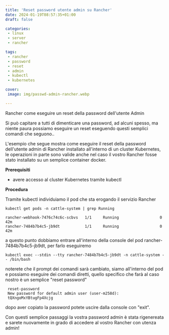 ```yaml
---
title: 'Reset password utente admin su Rancher'
date: 2024-01-19T08:57:35+01:00
draft: false

categories:
 - linux
 - server
 - rancher

tags:
 - rancher
 - password
 - reset
 - admin
 - kubectl
 - kubernetes

cover:
 image: img/passwd-admin-rancher.webp

---
```


Rancher come eseguire un reset della password dell'utente Admin

Si può capitare a tutti di dimenticare una password, ad alcuni spesso, ma niente paura possiamo eseguire un reset eseguendo questi semplici comandi che seguono..

L'esempio che segue mostra come eseguire il reset della password dell'utente admin di Rancher installato all'interno di un cluster Kubernetes, le operazioni in parte sono valide anche nel caso il vostro Rancher fosse stato installato su un semplice container docker.


**Prerequisiti**

- avere accesso al cluster Kubernetes tramite kubectl


**Procedura**

Tramite kubectl individuiamo il pod che sta erogando il servizio Rancher

    kubectl get pods -n cattle-system | grep Running

    rancher-webhook-7476c74c6c-scbvs   1/1     Running                  0             42m
    rancher-7484b7b4c5-jb9dt           1/1     Running                  0             42m

a questo punto dobbiamo entrare all'interno della console del pod rancher-7484b7b4c5-jb9dt, per farlo eseguiremo

    kubectl exec --stdin --tty rancher-7484b7b4c5-jb9dt -n cattle-system -- /bin/bash

noterete che il prompt dei comandi sarà cambiato, siamo all'interno del pod e possiamo eseguire dei comandi diretti, quello specifico che farà al caso nostro è un semplice "reset password"

     reset-password
     New password for default admin user (user-m258d):
     tQXngoMxYBtugFp4Xcjg

dopo aver copiato la password potete uscire dalla console con "exit". 

Con questi semplice passaggi la vostra password admin è stata rigenereata e sarete nuovamente in grado di accedere al vostro Rancher con utenza admin!

